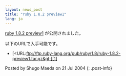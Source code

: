 ```yaml
---
layout: news_post
title: "ruby 1.8.2 preview1"
lang: ja
---
```


[ruby 1.8.2 preview1][1] が公開されました。

以下のURLで入手可能です。

* [&lt;URL:ftp://ftp.ruby-lang.org/pub/ruby/1.8/ruby-1.8.2-preview1.tar.gz&gt;][1]

Posted by Shugo Maeda on 21 Jul 2004
{: .post-info}



[1]: ftp://ftp.ruby-lang.org/pub/ruby/1.8/ruby-1.8.2-preview1.tar.gz 
